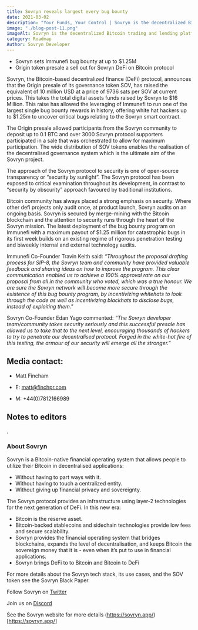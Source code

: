 ```yaml
---
title: Sovryn reveals largest every bug bounty
date: 2021-03-02
description: "Your Funds, Your Control | Sovryn is the decentralized Bitcoin trading and lending platform"
image: "./blog-post-11.png"
imageAlt: Sovryn is the decentralized Bitcoin trading and lending platform.
category: Roadmap
Author: Sovryn Developer
---
```

* Sovryn sets Immunefi bug bounty at up to $1.25M
* Origin token presale a sell out for Sovryn DeFi on Bitcoin protocol

Sovryn, the Bitcoin-based decentralized finance (DeFi) protocol, announces that the Origin presale of its governance token SOV, has raised the equivalent of 10 million USD at a price of 9736 sats per SOV at current prices. This takes the total digital assets funds raised by Sovryn to $16 Million. This raise has allowed the leveraging of Immunefi to run one of the largest single bug bounty rewards in history, offering white hat hackers up to $1.25m to uncover critical bugs relating to the Sovryn smart contract.

The Origin presale allowed participants from the Sovryn community to deposit up to 0.1 BTC and over 3000 Sovryn protocol supporters participated in a sale that was orchestrated to allow for maximum participation. The wide distribution of SOV tokens enables the realisation of the decentralised governance system which is the ultimate aim of the Sovryn project.

The approach of the Sovryn protocol to security is one of open-source transparency or “security by sunlight”. The Sovryn protocol has been exposed to critical examination throughout its development, in contrast to “security by obscurity” approach favoured by traditional institutions.

Bitcoin community has always placed a strong emphasis on security. Where other defi projects only audit once, at product launch, Sovryn audits on an ongoing basis. Sovryn is secured by merge-mining with the Bitcoin blockchain and the attention to security runs through the heart of the Sovryn mission. The latest deployment of the bug bounty program on Immunefi with a maximum payout of $1.25 million for catastrophic bugs in its first week builds on an existing regime of rigorous penetration testing and biweekly internal and external technology audits.

Immunefi Co-Founder Travin Keith said: *“Throughout the proposal drafting process for SIP-8, the Sovryn team and community have provided valuable feedback and sharing ideas on how to improve the program. This clear communication enabled us to achieve a 100% approval rate on our proposal from all in the community who voted, which was a true honour. We are sure the Sovryn network will become more secure through the existence of this bug bounty program, by incentivizing whitehats to look through the code as well as incentivizing blackhats to disclose bugs, instead of exploiting them."*

Sovryn Co-Founder Edan Yago commented: *“The Sovryn developer team/community takes security seriously and this successful presale has allowed us to take that to the next level, encouraging thousands of hackers to try to penetrate our decentralised protocol. Forged in the white-hot fire of this testing, the armour of our security will emerge all the stronger.”*

## Media contact:

* Matt Fincham

* E: matt@finchpr.com

* M: +44(0)7812166989

## Notes to editors
.
### About Sovryn
Sovryn is a Bitcoin-native financial operating system that allows people to utilize their Bitcoin in decentralised applications:

* Without having to part ways with it.
* Without having to touch a centralized entity.
* Without giving up financial privacy and sovereignty.

The Sovryn protocol provides an infrastructure using layer-2 technologies for the next generation of DeFi. In this new era:

* Bitcoin is the reserve asset.
* Bitcoin-backed stablecoins and sidechain technologies provide low fees and secure scalability.
* Sovryn provides the financial operating system that bridges blockchains, expands the level of decentralisation, and keeps Bitcoin the sovereign money that it is - even when it’s put to use in financial applications.
* Sovryn brings DeFi to to Bitcoin and Bitcoin to DeFi

For more details about the Sovryn tech stack, its use cases, and the SOV token see the Sovryn Black Paper.

Follow Sovryn on [Twitter](https://twitter.com/SovrynBTC)

Join us on [Discord](https://discord.com/invite/J22WS6z)

See the Sovryn website for more details (https://sovryn.app/)[https://sovryn.app/]
